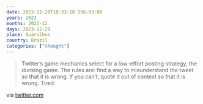 ```yaml
---
date: 2023-12-29T18:33:18.556-03:00
years: 2023
months: 2023-12
days: 2023-12-29
place: Guarulhos
country: Brazil
categories: ["thought"]
---
```

> Twitter’s game mechanics select for a low-effort posting strategy, the dunking game. The rules are: find a way to misunderstand the tweet so that it is wrong. If you can’t, quote it out of context so that it is wrong. Tired.

via [twitter.com](https://twitter.com/gordonbrander/status/1740025698427748363)
